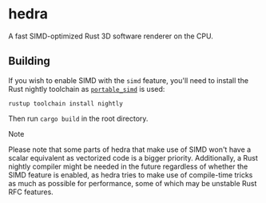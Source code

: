 # hedra

A fast SIMD-optimized Rust 3D software renderer on the CPU.

## Building

If you wish to enable SIMD with the `simd` feature, you'll need to install the Rust nightly toolchain as [`portable_simd`](https://github.com/rust-lang/rust/issues/86656) is used:

`rustup toolchain install nightly`

Then run `cargo build` in the root directory.

> [!NOTE]
> Please note that some parts of hedra that make use of SIMD won't have a scalar equivalent as vectorized code is a bigger priority.
> Additionally, a Rust nightly compiler might be needed in the future regardless of whether the SIMD feature is enabled, as hedra tries to make use of compile-time tricks as much as possible for performance, some of which may be unstable Rust RFC features.
